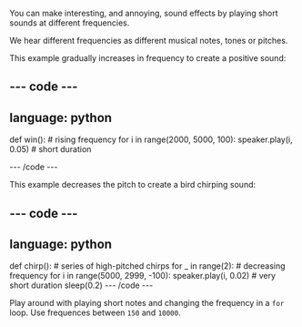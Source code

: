 You can make interesting, and annoying, sound effects by playing short sounds at different frequencies. 

We hear different frequencies as different musical notes, tones or pitches. 

This example gradually increases in frequency to create a positive sound:
        
--- code ---
---
language: python
---
def win(): # rising frequency
    for i in range(2000, 5000, 100): 
        speaker.play(i, 0.05) # short duration
        
--- /code ---

This example decreases the pitch to create a bird chirping sound:

--- code ---
---
language: python
---
def chirp(): # series of high-pitched chirps
    for _ in range(2): # decreasing frequency
        for i in range(5000, 2999, -100):
            speaker.play(i, 0.02) # very short duration
        sleep(0.2)
 --- /code ---
 
 Play around with playing short notes and changing the frequency in a `for` loop. Use frequences between `150` and `10000`. 
